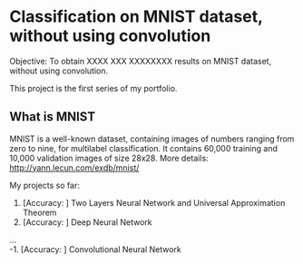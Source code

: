 # Classification on MNIST dataset, without using convolution

Objective: To obtain XXXX XXX XXXXXXXX results on MNIST dataset, without using convolution.

This project is the first series of my portfolio. 

## What is MNIST
MNIST is a well-known dataset, containing images of numbers ranging from zero to nine, for multilabel classification. 
It contains 60,000 training and 10,000 validation images of size 28x28.
More details: http://yann.lecun.com/exdb/mnist/

My projects so far:
1. [Accuracy: ] Two Layers Neural Network and Universal Approximation Theorem 
2. [Accuracy: ] Deep Neural Network 

... </br>
-1. [Accuracy: ] Convolutional Neural Network 
